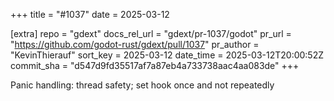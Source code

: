 +++
title = "#1037"
date = 2025-03-12

[extra]
repo = "gdext"
docs_rel_url = "gdext/pr-1037/godot"
pr_url = "https://github.com/godot-rust/gdext/pull/1037"
pr_author = "KevinThierauf"
sort_key = 2025-03-12
date_time = 2025-03-12T20:00:52Z
commit_sha = "d547d9fd35517af7a87eb4a733738aac4aa083de"
+++

Panic handling: thread safety; set hook once and not repeatedly
